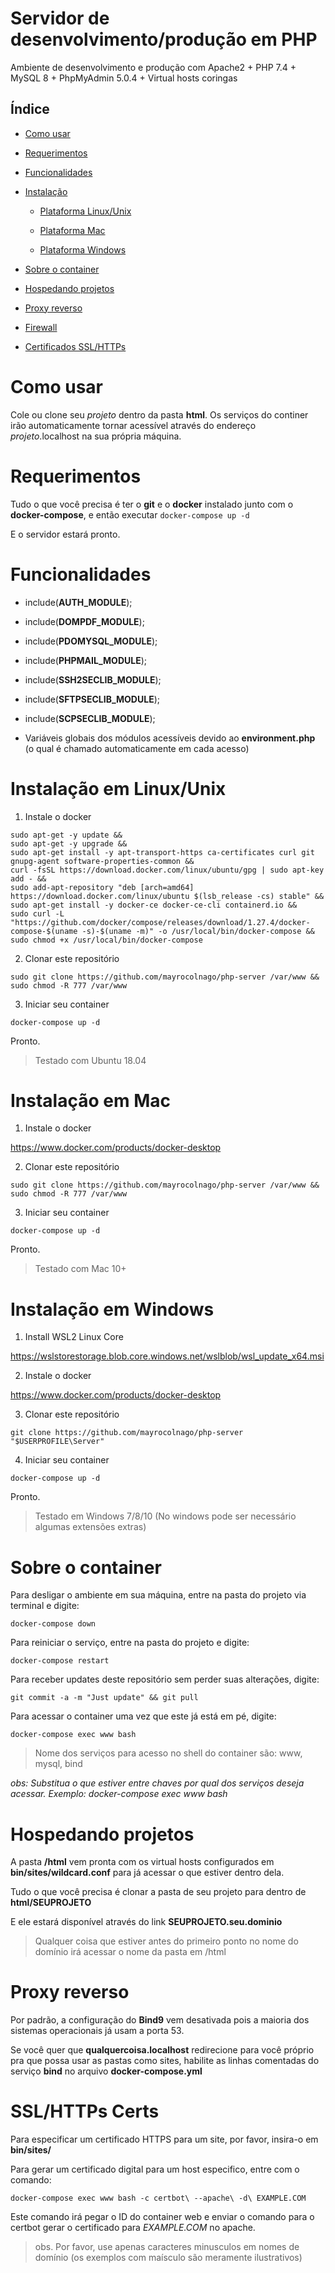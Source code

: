 # Servidor de desenvolvimento/produção em PHP

Ambiente de desenvolvimento e produção com Apache2 + PHP 7.4 + MySQL 8 + PhpMyAdmin 5.0.4 + Virtual hosts coringas

Índice
-

  - [Como usar](#como-usar)

  - [Requerimentos](#requerimentos)

  - [Funcionalidades](#funcionalidades)

  - [Instalação](#instalacao)

    - [Plataforma Linux/Unix](#instalação-linuxunix)

    - [Plataforma Mac](#instalação-mac)

    - [Plataforma Windows](#instalação-windows)

  - [Sobre o container](#sobre-o-container)

  - [Hospedando projetos](#hospedando-projetos)

  - [Proxy reverso](#proxy-reverso)

  - [Firewall](#firewall)

  - [Certificados SSL/HTTPs](#certificados-sslhttps)


# Como usar

Cole ou clone seu *projeto* dentro da pasta **html**. Os serviços do continer irão automaticamente tornar acessível através do endereço *projeto*.localhost na sua própria máquina.


# Requerimentos

Tudo o que você precisa é ter o **git** e o **docker** instalado junto com o **docker-compose**, e então executar `docker-compose up -d`

E o servidor estará pronto.


# Funcionalidades

  - include(**AUTH_MODULE**);

  - include(**DOMPDF_MODULE**);

  - include(**PDOMYSQL_MODULE**);

  - include(**PHPMAIL_MODULE**);

  - include(**SSH2SECLIB_MODULE**);

  - include(**SFTPSECLIB_MODULE**);

  - include(**SCPSECLIB_MODULE**);

  - Variáveis globais dos módulos acessíveis devido ao **environment.php** (o qual é chamado automaticamente em cada acesso)


# Instalação em Linux/Unix

1. Instale o docker

```
sudo apt-get -y update &&
sudo apt-get -y upgrade &&
sudo apt-get install -y apt-transport-https ca-certificates curl git gnupg-agent software-properties-common && 
curl -fsSL https://download.docker.com/linux/ubuntu/gpg | sudo apt-key add - &&
sudo add-apt-repository "deb [arch=amd64] https://download.docker.com/linux/ubuntu $(lsb_release -cs) stable" &&
sudo apt-get install -y docker-ce docker-ce-cli containerd.io &&
sudo curl -L "https://github.com/docker/compose/releases/download/1.27.4/docker-compose-$(uname -s)-$(uname -m)" -o /usr/local/bin/docker-compose && sudo chmod +x /usr/local/bin/docker-compose
```

2. Clonar este repositório

```
sudo git clone https://github.com/mayrocolnago/php-server /var/www && 
sudo chmod -R 777 /var/www
```

3. Iniciar seu container

```
docker-compose up -d
```

Pronto.

> Testado com Ubuntu 18.04


# Instalação em Mac

1. Instale o docker

https://www.docker.com/products/docker-desktop


2. Clonar este repositório

```
sudo git clone https://github.com/mayrocolnago/php-server /var/www && 
sudo chmod -R 777 /var/www
```

3. Iniciar seu container

```
docker-compose up -d
```

Pronto.

> Testado com Mac 10+


# Instalação em Windows

1. Install WSL2 Linux Core

https://wslstorestorage.blob.core.windows.net/wslblob/wsl_update_x64.msi


2. Instale o docker

https://www.docker.com/products/docker-desktop


3. Clonar este repositório

```
git clone https://github.com/mayrocolnago/php-server "$USERPROFILE\Server"
```

4. Iniciar seu container

```
docker-compose up -d
```

Pronto.

> Testado em Windows 7/8/10 (No windows pode ser necessário algumas extensões extras)


# Sobre o container

Para desligar o ambiente em sua máquina, entre na pasta do projeto via terminal e digite:

```
docker-compose down
```


Para reiniciar o serviço, entre na pasta do projeto e digite:

```
docker-compose restart
```


Para receber updates deste repositório sem perder suas alterações, digite:

```
git commit -a -m "Just update" && git pull
```


Para acessar o container uma vez que este já está em pé, digite:

```
docker-compose exec www bash
```

> Nome dos serviços para acesso no shell do container são: www, mysql, bind

*obs: Substitua o que estiver entre chaves por qual dos serviços deseja acessar. Exemplo: docker-compose exec www bash*


# Hospedando projetos

A pasta **/html** vem pronta com os virtual hosts configurados em **bin/sites/wildcard.conf** para já acessar o que estiver dentro dela.

Tudo o que você precisa é clonar a pasta de seu projeto para dentro de **html/SEUPROJETO**

E ele estará disponível através do link **SEUPROJETO.seu.dominio**

> Qualquer coisa que estiver antes do primeiro ponto no nome do domínio irá acessar o nome da pasta em /html


# Proxy reverso

Por padrão, a configuração do **Bind9** vem desativada pois a maioria dos sistemas operacionais já usam a porta 53.

Se você quer que **qualquercoisa.localhost** redirecione para você próprio pra que possa usar as pastas como sites, habilite as linhas comentadas do serviço **bind** no arquivo **docker-compose.yml**


# SSL/HTTPs Certs

Para especificar um certificado HTTPS para um site, por favor, insira-o em **bin/sites/**

Para gerar um certificado digital para um host especifico, entre com o comando:

```
docker-compose exec www bash -c certbot\ --apache\ -d\ EXAMPLE.COM
```

Este comando irá pegar o ID do container web e enviar o comando para o certbot gerar o certificado para *EXAMPLE.COM* no apache.

> obs. Por favor, use apenas caracteres minusculos em nomes de domínio (os exemplos com maísculo são meramente ilustrativos)
